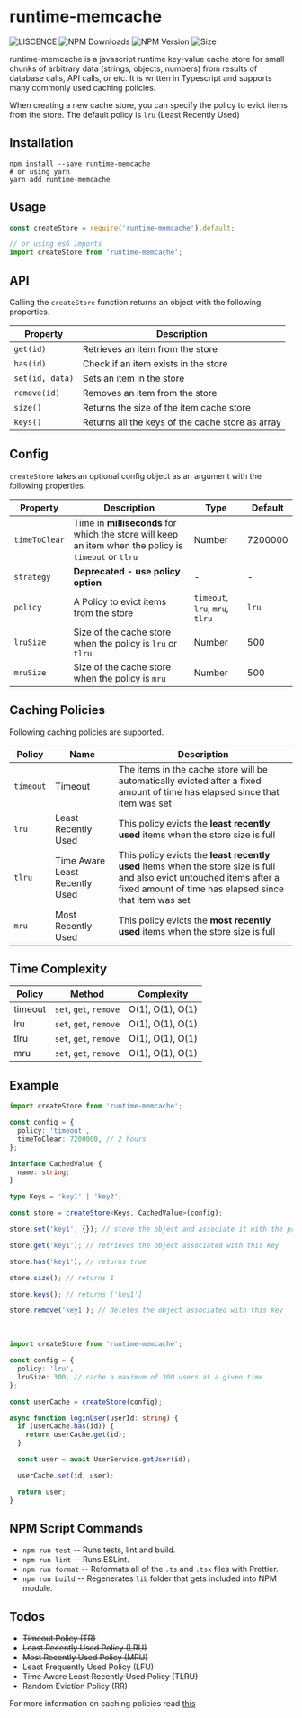 # runtime-memcache

![LISCENCE](https://img.shields.io/npm/l/runtime-memcache) ![NPM Downloads](https://img.shields.io/npm/dt/runtime-memcache) ![NPM Version](https://img.shields.io/npm/v/runtime-memcache) ![Size](https://img.shields.io/bundlephobia/minzip/runtime-memcache)

runtime-memcache is a javascript runtime key-value cache store for small chunks of arbitrary data (strings, objects, numbers) from results of database calls, API calls, or etc. It is written in Typescript and supports many commonly used caching policies.

When creating a new cache store, you can specify the policy to evict items from the store. The default policy is `lru` (Least Recently Used)

## Installation

```shell
npm install --save runtime-memcache
# or using yarn
yarn add runtime-memcache
```

## Usage

```javascript
const createStore = require('runtime-memcache').default;

// or using es6 imports
import createStore from 'runtime-memcache';
```

## API

Calling the `createStore` function returns an object with the following properties.

| Property        | Description                                      |
| --------------- | ------------------------------------------------ |
| `get(id)`       | Retrieves an item from the store                 |
| `has(id)`       | Check if an item exists in the store             |
| `set(id, data)` | Sets an item in the store                        |
| `remove(id)`    | Removes an item from the store                   |
| `size()`        | Returns the size of the item cache store         |
| `keys()`        | Returns all the keys of the cache store as array |

## Config

`createStore` takes an optional config object as an argument with the following properties.

| Property      | Description                                                                                           | Type                            | Default |
| ------------- | ----------------------------------------------------------------------------------------------------- | ------------------------------- | ------- |
| `timeToClear` | Time in **milliseconds** for which the store will keep an item when the policy is `timeout` or `tlru` | Number                          | 7200000 |
| `strategy`    | **Deprecated - use policy option**                                                                    | -                               | -       |
| `policy`      | A Policy to evict items from the store                                                                | `timeout`, `lru`, `mru`, `tlru` | `lru`   |
| `lruSize`     | Size of the cache store when the policy is `lru` or `tlru`                                            | Number                          | 500     |
| `mruSize`     | Size of the cache store when the policy is `mru`                                                      | Number                          | 500     |

## Caching Policies

Following caching policies are supported.

| Policy    | Name                           | Description                                                                                                                                                                      |
| --------- | ------------------------------ | -------------------------------------------------------------------------------------------------------------------------------------------------------------------------------- |
| `timeout` | Timeout                        | The items in the cache store will be automatically evicted after a fixed amount of time has elapsed since that item was set                                                      |
| `lru`     | Least Recently Used            | This policy evicts the **least recently used** items when the store size is full                                                                                                 |
| `tlru`    | Time Aware Least Recently Used | This policy evicts the **least recently used** items when the store size is full and also evict untouched items after a fixed amount of time has elapsed since that item was set |
| `mru`     | Most Recently Used             | This policy evicts the **most recently used** items when the store size is full                                                                                                  |

## Time Complexity

| Policy  | Method                 | Complexity       |
| ------- | ---------------------- | ---------------- |
| timeout | `set`, `get`, `remove` | O(1), O(1), O(1) |
| lru     | `set`, `get`, `remove` | O(1), O(1), O(1) |
| tlru    | `set`, `get`, `remove` | O(1), O(1), O(1) |
| mru     | `set`, `get`, `remove` | O(1), O(1), O(1) |

## Example

```typescript
import createStore from 'runtime-memcache';

const config = {
  policy: 'timeout',
  timeToClear: 7200000, // 2 hours
};

interface CachedValue {
  name: string;
}

type Keys = 'key1' | 'key2';

const store = createStore<Keys, CachedValue>(config);

store.set('key1', {}); // store the object and associate it with the provided key

store.get('key1'); // retrieves the object associated with this key

store.has('key1'); // returns true

store.size(); // returns 1

store.keys(); // returns ['key1']

store.remove('key1'); // deletes the object associated with this key
```

</br>

```typescript
import createStore from 'runtime-memcache';

const config = {
  policy: 'lru',
  lruSize: 300, // cache a maximum of 300 users at a given time
};

const userCache = createStore(config);

async function loginUser(userId: string) {
  if (userCache.has(id)) {
    return userCache.get(id);
  }

  const user = await UserService.getUser(id);

  userCache.set(id, user);

  return user;
}
```

## NPM Script Commands

- `npm run test` -- Runs tests, lint and build.
- `npm run lint` -- Runs ESLint.
- `npm run format` -- Reformats all of the `.ts` and `.tsx` files with Prettier.
- `npm run build` -- Regenerates `lib` folder that gets included into NPM module.

## Todos

- <s>Timeout Policy (TR)</s>
- <s>Least Recently Used Policy (LRU)</s>
- <s>Most Recently Used Policy (MRU)</s>
- Least Frequently Used Policy (LFU)
- <s>Time Aware Least Recently Used Policy (TLRU)</s>
- Random Eviction Policy (RR)

For more information on caching policies read [this](https://en.wikipedia.org/wiki/Cache_replacement_policies#LRU)

